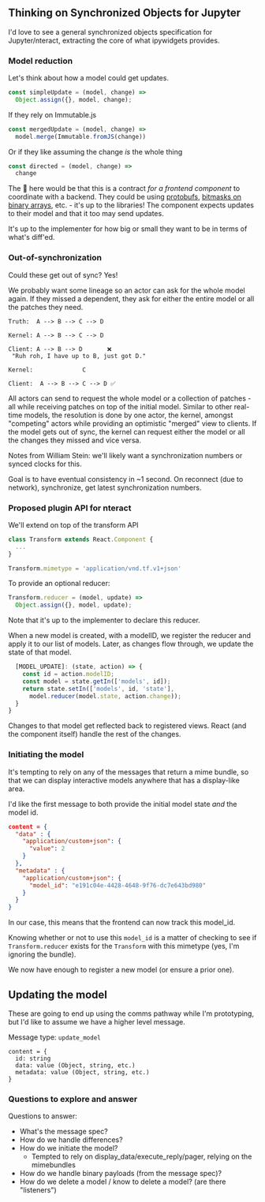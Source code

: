 ## Thinking  on Synchronized Objects for Jupyter

I'd love to see a general synchronized objects specification for Jupyter/nteract, extracting the core of what ipywidgets provides.

### Model reduction

Let's think about how a model could get updates.

```js
const simpleUpdate = (model, change) =>
  Object.assign({}, model, change);
```

If they rely on Immutable.js

```js
const mergedUpdate = (model, change) =>
  model.merge(Immutable.fromJS(change))
```

Or if they like assuming the change _is_ the whole thing

```js
const directed = (model, change) =>
  change
```

The :key: here would be that this is a contract _for a frontend component_ to coordinate with a backend. They could be using [protobufs](https://github.com/dcodeIO/protobuf.js/wiki/How-to-read-binary-data-in-the-browser-or-under-node.js%3F), [bitmasks on binary arrays](https://github.com/rgbkrk/bitjet), etc. - it's up to the libraries! The component expects updates to their model and that it too may send updates.

It's up to the implementer for how big or small they want to be in terms of what's diff'ed.

### Out-of-synchronization

Could these get out of sync? Yes!

We probably want some lineage so an actor can ask for the whole model again. If they missed a dependent, they ask for either the entire model or all the patches they need.

```
Truth:  A --> B --> C --> D

Kernel: A --> B --> C --> D

Client: A --> B --> D       ❌
 "Ruh roh, I have up to B, just got D."

Kernel:              C

Client:  A --> B --> C --> D ✅
```

All actors can send to request the whole model or a collection of patches - all while receiving patches on top of the initial model. Similar to other real-time models, the resolution is done by one actor, the kernel, amongst "competing" actors while providing an optimistic "merged" view to clients. If the model gets out of sync, the kernel can request either the model or all the changes they missed and vice versa.

Notes from William Stein: we'll likely want a synchronization numbers or synced clocks for this.

Goal is to have eventual consistency in ~1 second. On reconnect (due to network), synchronize, get latest synchronization numbers.

### Proposed plugin API for nteract

We'll extend on top of the transform API

```js
class Transform extends React.Component {
  ...
}

Transform.mimetype = 'application/vnd.tf.v1+json'
```

To provide an optional reducer:

```js
Transform.reducer = (model, update) =>
  Object.assign({}, model, update);
```

Note that it's up to the implementer to declare this reducer.

When a new model is created, with a modelID, we register the reducer and apply it to our list of models. Later, as changes flow through, we update the state of that model.

```js
  [MODEL_UPDATE]: (state, action) => {
    const id = action.modelID;
    const model = state.getIn(['models', id]);
    return state.setIn(['models', id, 'state'],
      model.reducer(model.state, action.change));
  }
}
```

Changes to that model get reflected back to registered views. React (and the component itself) handle the rest of the changes.



### Initiating the model

It's tempting to rely on any of the messages that return a mime bundle, so that
we can display interactive models anywhere that has a display-like area.

I'd like the first message to both provide the initial model state _and_ the model id.

```json
content = {
  "data" : {
    "application/custom+json": {
      "value": 2
    }
  },
  "metadata" : {
    "application/custom+json": {
      "model_id": "e191c04e-4428-4648-9f76-dc7e643bd980"
    }
  }
}
```

In our case, this means that the frontend can now track this model_id.

Knowing whether or not to use this `model_id` is a matter of checking to see
if `Transform.reducer` exists for the `Transform` with this mimetype (yes, I'm ignoring the bundle).

We now have enough to register a new model (or ensure a prior one).

## Updating the model

These are going to end up using the comms pathway while I'm prototyping, but I'd like to assume we have a higher level message.

Message type: `update_model`

```
content = {
  id: string
  data: value (Object, string, etc.)
  metadata: value (Object, string, etc.)
}
```


### Questions to explore and answer

Questions to answer:

* What's the message spec?
* How do we handle differences?
* How do we initiate the model?
  - Tempted to rely on display_data/execute_reply/pager, relying on the mimebundles
* How do we handle binary payloads (from the message spec)?
* How do we delete a model / know to delete a model? (are there "listeners")

